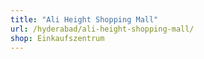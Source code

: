 ```yaml
---
title: "Ali Height Shopping Mall"
url: /hyderabad/ali-height-shopping-mall/
shop: Einkaufszentrum
---
```

